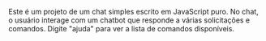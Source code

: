 Este é um projeto de um chat simples escrito em JavaScript puro.
No chat, o usuário interage com um chatbot que responde a várias solicitações e comandos.
Digite "ajuda" para ver a lista de comandos disponíveis.
